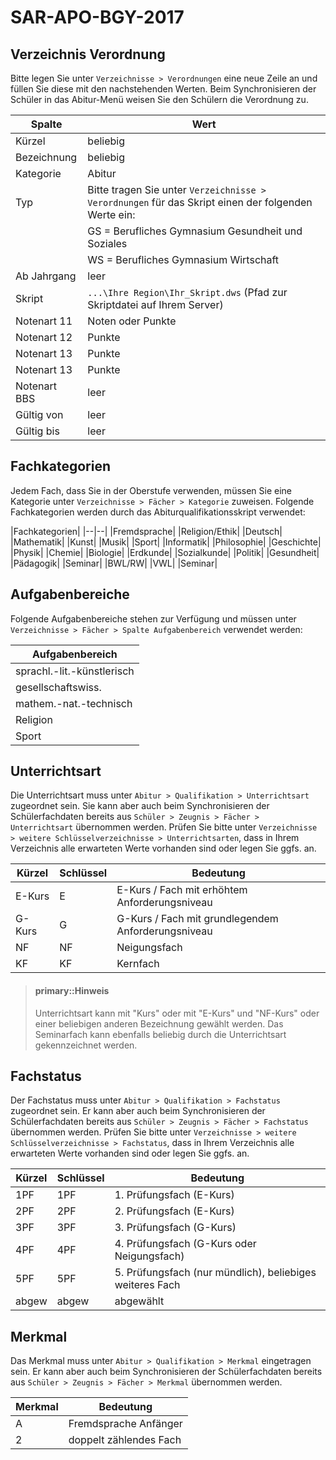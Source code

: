 # SAR-APO-BGY-2017

## Verzeichnis Verordnung

Bitte legen Sie unter ```Verzeichnisse > Verordnungen``` eine neue Zeile an und füllen Sie diese mit den nachstehenden Werten. Beim Synchronisieren der Schüler in das Abitur-Menü weisen Sie den Schülern die Verordnung zu.

|Spalte|Wert|
|--|--|
|Kürzel|beliebig|
|Bezeichnung|beliebig|
|Kategorie|Abitur|
|Typ|Bitte tragen Sie unter ```Verzeichnisse > Verordnungen``` für das Skript einen der folgenden Werte ein:|
||GS = Berufliches Gymnasium Gesundheit und Soziales|
||WS = Berufliches Gymnasium Wirtschaft|
|Ab Jahrgang|leer|
|Skript|```...\Ihre Region\Ihr_Skript.dws``` (Pfad zur Skriptdatei auf Ihrem Server)|
|Notenart 11|Noten oder Punkte|
|Notenart 12|Punkte|
|Notenart 13|Punkte|
|Notenart 13|Punkte|
|Notenart BBS|leer|
|Gültig von |leer|
|Gültig bis|leer|


## Fachkategorien

Jedem Fach, dass Sie in der Oberstufe verwenden, müssen Sie eine Kategorie unter ```Verzeichnisse > Fächer > Kategorie``` zuweisen.
Folgende Fachkategorien werden durch das Abiturqualifikationsskript verwendet:

|Fachkategorien|
|--|--|
|Fremdsprache|
|Religion/Ethik|
|Deutsch|
|Mathematik|
|Kunst|
|Musik|
|Sport|
|Informatik|
|Philosophie|
|Geschichte|
|Physik|
|Chemie|
|Biologie|
|Erdkunde|
|Sozialkunde|
|Politik|
|Gesundheit|
|Pädagogik|
|Seminar|
|BWL/RW|
|VWL|
|Seminar|


## Aufgabenbereiche

Folgende Aufgabenbereiche stehen zur Verfügung und müssen unter ```Verzeichnisse > Fächer > Spalte Aufgabenbereich``` verwendet werden:

|Aufgabenbereich|
|--|
|sprachl.-lit.-künstlerisch|
|gesellschaftswiss.|
|mathem.-nat.-technisch|
|Religion|
|Sport|

## Unterrichtsart

Die Unterrichtsart muss unter ```Abitur > Qualifikation > Unterrichtsart``` zugeordnet sein. Sie kann aber auch beim Synchronisieren der Schülerfachdaten bereits aus ```Schüler > Zeugnis > Fächer > Unterrichtsart``` übernommen werden. 
Prüfen Sie bitte unter ```Verzeichnisse > weitere Schlüsselverzeichnisse > Unterrichtsarten```,  dass in Ihrem Verzeichnis alle erwarteten Werte vorhanden sind oder legen Sie ggfs. an.

|Kürzel|	Schlüssel	|Bedeutung|
|--|--|--|
|E-Kurs|E|E-Kurs / Fach mit erhöhtem Anforderungsniveau|
|G-Kurs|G|G-Kurs / Fach mit grundlegendem Anforderungsniveau|
|NF|NF|Neigungsfach|
|KF|KF|Kernfach|

> #### primary::Hinweis
>
>  Unterrichtsart kann mit "Kurs" oder mit "E-Kurs" und "NF-Kurs" oder einer beliebigen anderen Bezeichnung gewählt werden. Das Seminarfach kann ebenfalls beliebig durch die Unterrichtsart gekennzeichnet werden.

## Fachstatus

Der Fachstatus muss unter ```Abitur > Qualifikation > Fachstatus``` zugeordnet sein. Er kann aber auch beim Synchronisieren der Schülerfachdaten bereits aus ```Schüler > Zeugnis > Fächer > Fachstatus``` übernommen werden. 
Prüfen Sie bitte unter ```Verzeichnisse > weitere Schlüsselverzeichnisse > Fachstatus```,  dass in Ihrem Verzeichnis alle erwarteten Werte vorhanden sind oder legen Sie ggfs. an.

|Kürzel	|Schlüssel	|Bedeutung|
|--|--|--|
|1PF	|1PF	|1. Prüfungsfach (E-Kurs)|
|2PF	|2PF	|2. Prüfungsfach (E-Kurs)|
|3PF	|3PF	|3. Prüfungsfach (G-Kurs)|
|4PF	|4PF	|4. Prüfungsfach (G-Kurs oder Neigungsfach)|
|5PF	|5PF	|5. Prüfungsfach (nur mündlich), beliebiges weiteres Fach|
|abgew|abgew|abgewählt|

## Merkmal

Das Merkmal muss unter ```Abitur > Qualifikation > Merkmal``` eingetragen sein. Er kann aber auch beim Synchronisieren der Schülerfachdaten bereits aus ```Schüler > Zeugnis > Fächer > Merkmal``` übernommen werden. 

|Merkmal	|Bedeutung|
|--|--|
|A|	Fremdsprache Anfänger|
|2|doppelt zählendes Fach|
